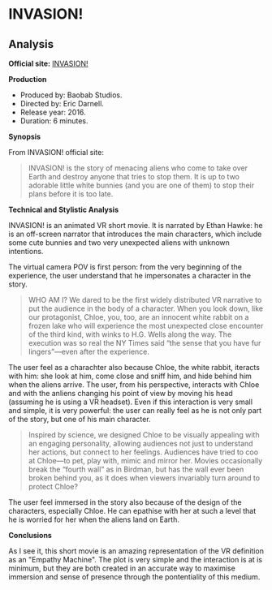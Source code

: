 # INVASION!
## Analysis

**Official site:** [INVASION!](https://www.baobabstudios.com/invasion)

**Production**
- Produced by: Baobab Studios.
- Directed by: Eric Darnell.
- Release year: 2016.
- Duration: 6 minutes.

**Synopsis**

From INVASION! official site:
>INVASION! is the story of menacing aliens who come to take over Earth and destroy anyone that tries to stop them.
>It is up to two adorable little white bunnies (and you are one of them) to stop their plans before it is too late.

**Technical and Stylistic Analysis**

INVASION! is an animated VR short movie.
It is narrated by Ethan Hawke: he is an off-screen narrator that introduces the main characters, which include some cute bunnies and two very unexpected aliens with unknown
intentions. 

The virtual camera POV is first person: from the very beginning of the experience, the user understand that he impersonates a character in the story. 
>WHO AM I?  We dared to be the first widely distributed VR narrative to put the audience in the body of a character.  When you look down, like our protagonist, Chloe, you, too, are an innocent white rabbit on a frozen lake who will experience the most unexpected close encounter of the third kind, with winks to H.G. Wells along the way.  The execution was so real the NY Times said “the sense that you have fur lingers”—even after the experience. 

The user feel as a charachter also because Chloe, the white rabbit, iteracts with him: she look at him, come close and sniff him, and hide behind him when the aliens arrive. 
The user, from his perspective, interacts with Chloe and with the anliens changing his point of view by moving his head (assuming he is using a VR headset).
Even if this interaction is very small and simple, it is very powerful: the user can really feel as he is not only part of the story, but one of his main character.

>Inspired by science, we designed Chloe to be visually appealing with an engaging personality, allowing audiences not just to understand her actions, but connect to her feelings. Audiences have tried to coo at Chloe—to pet, play with, mimic and mirror her.  Movies occasionally break the “fourth wall” as in Birdman, but has the wall ever been broken behind you, as it does when viewers invariably turn around to protect Chloe?

The user feel immersed in the story also because of the design of the characters, especially Chloe. He can epathise with her at such a level that he is worried for her when the aliens land on Earth. 

**Conclusions**

As I see it, this short movie is an amazing representation of the VR definition as an "Empathy Machine". The plot is very simple and the interaction is at is minimum, but they 
are both created in an accurate way to maximise immersion and sense of presence through the pontentiality of this medium.
